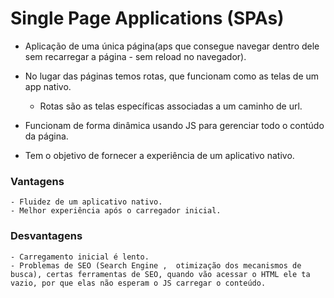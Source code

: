 # Single Page Applications (SPAs)

- Aplicação de uma única página(aps que consegue navegar dentro dele sem recarregar a página - sem reload no navegador).

- No lugar das páginas temos rotas, que funcionam como as telas de um app nativo.
    - Rotas são as telas específicas associadas a um caminho de url.

- Funcionam de forma dinâmica usando JS para gerenciar todo o contúdo da página.

- Tem o objetivo de fornecer a experiência de um aplicativo nativo.

### Vantagens

    - Fluidez de um aplicativo nativo.
    - Melhor experiência após o carregador inicial.

### Desvantagens

    - Carregamento inicial é lento.
    - Problemas de SEO (Search Engine ,  otimização dos mecanismos de busca), certas ferramentas de SEO, quando vão acessar o HTML ele ta vazio, por que elas não esperam o JS carregar o conteúdo.